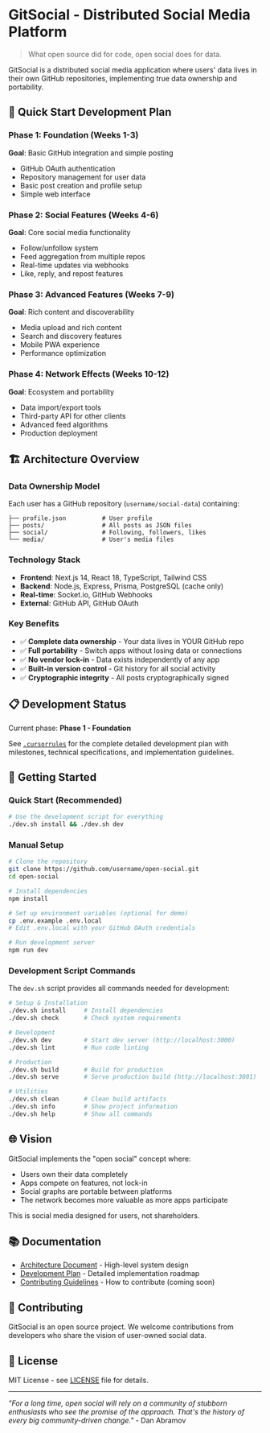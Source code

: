 # GitSocial - Distributed Social Media Platform

> What open source did for code, open social does for data.

GitSocial is a distributed social media application where users' data lives in their own GitHub repositories, implementing true data ownership and portability.

## 🚀 Quick Start Development Plan

### Phase 1: Foundation (Weeks 1-3)
**Goal**: Basic GitHub integration and simple posting
- GitHub OAuth authentication
- Repository management for user data
- Basic post creation and profile setup
- Simple web interface

### Phase 2: Social Features (Weeks 4-6)  
**Goal**: Core social media functionality
- Follow/unfollow system
- Feed aggregation from multiple repos
- Real-time updates via webhooks
- Like, reply, and repost features

### Phase 3: Advanced Features (Weeks 7-9)
**Goal**: Rich content and discoverability  
- Media upload and rich content
- Search and discovery features
- Mobile PWA experience
- Performance optimization

### Phase 4: Network Effects (Weeks 10-12)
**Goal**: Ecosystem and portability
- Data import/export tools
- Third-party API for other clients
- Advanced feed algorithms
- Production deployment

## 🏗️ Architecture Overview

### Data Ownership Model
Each user has a GitHub repository (`username/social-data`) containing:
```
├── profile.json          # User profile
├── posts/                # All posts as JSON files  
├── social/               # Following, followers, likes
└── media/                # User's media files
```

### Technology Stack
- **Frontend**: Next.js 14, React 18, TypeScript, Tailwind CSS
- **Backend**: Node.js, Express, Prisma, PostgreSQL (cache only)
- **Real-time**: Socket.io, GitHub Webhooks
- **External**: GitHub API, GitHub OAuth

### Key Benefits
- ✅ **Complete data ownership** - Your data lives in YOUR GitHub repo
- ✅ **Full portability** - Switch apps without losing data or connections  
- ✅ **No vendor lock-in** - Data exists independently of any app
- ✅ **Built-in version control** - Git history for all social activity
- ✅ **Cryptographic integrity** - All posts cryptographically signed

## 📋 Development Status

Current phase: **Phase 1 - Foundation**

See [`.cursorrules`](.cursorrules) for the complete detailed development plan with milestones, technical specifications, and implementation guidelines.

## 🔧 Getting Started

### Quick Start (Recommended)
```bash
# Use the development script for everything
./dev.sh install && ./dev.sh dev
```

### Manual Setup
```bash
# Clone the repository
git clone https://github.com/username/open-social.git
cd open-social

# Install dependencies
npm install

# Set up environment variables (optional for demo)
cp .env.example .env.local
# Edit .env.local with your GitHub OAuth credentials

# Run development server
npm run dev
```

### Development Script Commands

The `dev.sh` script provides all commands needed for development:

```bash
# Setup & Installation
./dev.sh install     # Install dependencies
./dev.sh check       # Check system requirements

# Development
./dev.sh dev         # Start dev server (http://localhost:3000)
./dev.sh lint        # Run code linting

# Production
./dev.sh build       # Build for production
./dev.sh serve       # Serve production build (http://localhost:3001)

# Utilities
./dev.sh clean       # Clean build artifacts
./dev.sh info        # Show project information  
./dev.sh help        # Show all commands
```

## 🌐 Vision

GitSocial implements the "open social" concept where:
- Users own their data completely
- Apps compete on features, not lock-in
- Social graphs are portable between platforms
- The network becomes more valuable as more apps participate

This is social media designed for users, not shareholders.

## 📚 Documentation

- [Architecture Document](ARCHITECTURE.md) - High-level system design
- [Development Plan](.cursorrules) - Detailed implementation roadmap
- [Contributing Guidelines](CONTRIBUTING.md) - How to contribute (coming soon)

## 🤝 Contributing

GitSocial is an open source project. We welcome contributions from developers who share the vision of user-owned social data.

## 📄 License

MIT License - see [LICENSE](LICENSE) file for details.

---

*"For a long time, open social will rely on a community of stubborn enthusiasts who see the promise of the approach. That's the history of every big community-driven change."* - Dan Abramov

